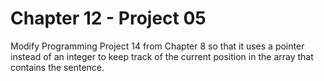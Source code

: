# Chapter 12 - Project 05

Modify Programming Project 14 from Chapter 8 so that it uses a pointer instead
of an integer to keep track of the current position in the array that contains
the sentence.
